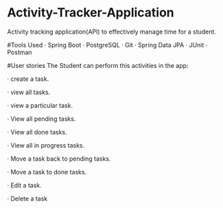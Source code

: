 # Activity-Tracker-Application
Activity tracking application(API) to effectively manage time for a student.

#Tools Used
· Spring Boot
· PostgreSQL
· Git
· Spring Data JPA
· JUnit
· Postman


#User stories 
The Student can perform this activities in the app:

· create a task.

· view all tasks.

· view a particular task.

· View all pending tasks.

· View all done tasks.

· View all in progress tasks.

· Move a task back to pending tasks. 

· Move a task to done tasks.

· Edit a task.

· Delete a task
